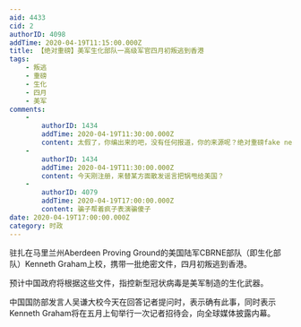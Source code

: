 ```yaml
---
aid: 4433
cid: 2
authorID: 4098
addTime: 2020-04-19T11:15:00.000Z
title: 【绝对重磅】美军生化部队一高级军官四月初叛逃到香港
tags:
    - 叛逃
    - 重磅
    - 生化
    - 四月
    - 美军
comments:
    -
        authorID: 1434
        addTime: 2020-04-19T11:30:00.000Z
        content: 太假了，你编出来的吧，没有任何报道，你的来源呢？绝对重磅fake news，想推给美国。
    -
        authorID: 1434
        addTime: 2020-04-19T11:30:00.000Z
        content: 今天刚注册，来替某方面散发谣言把锅甩给美国？
    -
        authorID: 4079
        addTime: 2020-04-19T17:00:00.000Z
        content: 骗子帮着疯子表演骗傻子
date: 2020-04-19T17:00:00.000Z
category: 时政
---
```


驻扎在马里兰州Aberdeen Proving Ground的美国陆军CBRNE部队（即生化部队）Kenneth Graham上校，携带一批绝密文件，四月初叛逃到香港。

预计中国政府将根据这些文件，指控新型冠状病毒是美军制造的生化武器。

中国国防部发言人吴谦大校今天在回答记者提问时，表示确有此事，同时表示Kenneth Graham将在五月上旬举行一次记者招待会，向全球媒体披露内幕。
